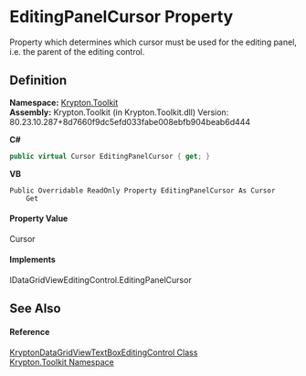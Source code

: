 # EditingPanelCursor Property


Property which determines which cursor must be used for the editing panel, i.e. the parent of the editing control.



## Definition
**Namespace:** <a href="79d2eac2-21f4-54ff-7552-b20c33c30600.md">Krypton.Toolkit</a>  
**Assembly:** Krypton.Toolkit (in Krypton.Toolkit.dll) Version: 80.23.10.287+8d7660f9dc5efd033fabe008ebfb904beab6d444

**C#**
``` C#
public virtual Cursor EditingPanelCursor { get; }
```
**VB**
``` VB
Public Overridable ReadOnly Property EditingPanelCursor As Cursor
	Get
```



#### Property Value
Cursor

#### Implements
IDataGridViewEditingControl.EditingPanelCursor  


## See Also


#### Reference
<a href="b52edfb1-6166-b6b9-0dab-b55d9563072f.md">KryptonDataGridViewTextBoxEditingControl Class</a>  
<a href="79d2eac2-21f4-54ff-7552-b20c33c30600.md">Krypton.Toolkit Namespace</a>  
